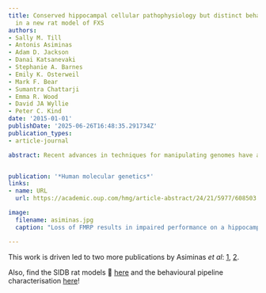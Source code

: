 ```yaml
---
title: Conserved hippocampal cellular pathophysiology but distinct behavioural deficits
  in a new rat model of FXS
authors:
- Sally M. Till
- Antonis Asiminas
- Adam D. Jackson
- Danai Katsanevaki
- Stephanie A. Barnes
- Emily K. Osterweil
- Mark F. Bear
- Sumantra Chattarji
- Emma R. Wood
- David JA Wyllie
- Peter C. Kind
date: '2015-01-01'
publishDate: '2025-06-26T16:48:35.291734Z'
publication_types:
- article-journal

abstract: Recent advances in techniques for manipulating genomes have allowed the generation of transgenic animals other than mice. These new models enable cross-mammalian comparison of neurological disease from core cellular pathophysiology to circuit and behavioural endophenotypes. Moreover they will enable us to directly test whether common cellular dysfunction or behavioural outcomes of a genetic mutation are more conserved across species. Using a new rat model of Fragile X Syndrome, we report that *Fmr1* knockout (KO) rats exhibit elevated basal protein synthesis and an increase in mGluR-dependent long-term depression in CA1 of the hippocampus that is independent of new protein synthesis. These defects in plasticity are accompanied by an increase in dendritic spine density selectively in apical dendrites and subtle changes in dendritic spine morphology of CA1 pyramidal neurons. Behaviourally, *Fmr1* KO rats show deficits in hippocampal-dependent, but not hippocampal-independent, forms of associative recognition memory indicating that the loss of fragile X mental retardation protein (FMRP) causes defects in episodic-like memory. In contrast to previous reports from mice, *Fmr1* KO rats show no deficits in spatial reference memory reversal learning. One-trial spatial learning in a delayed matching to place water maze task was also not affected by the loss of FMRP in rats. This is the first evidence for conservation across mammalian species of cellular and physiological hippocampal phenotypes associated with the loss of FMRP. Furthermore, while key cellular phenotypes are conserved they manifest in distinct behavioural dysfunction. Finally, our data reveal novel information about the selective role of FMRP in hippocampus-dependent associative memory.


publication: '*Human molecular genetics*'
links:
- name: URL
  url: https://academic.oup.com/hmg/article-abstract/24/21/5977/608503

image:
  filename: asiminas.jpg
  caption: "Loss of FMRP results in impaired performance on a hippocampus-dependent novelty preference task"

---
```




This work is driven led to two more publications by Asiminas *et al*: [1](https://www.frontiersin.org/journals/behavioral-neuroscience/articles/10.3389/fnbeh.2022.969871/full), [2](https://molecularautism.biomedcentral.com/articles/10.1186/s13229-022-00528-z).

Also, find the SIDB rat models 🐁 [here](https://sidb.org.uk/what-we-do/) and the behavioural pipeline characterisation [here](https://sidb.org.uk/facilities/rat-behavioural-phenotyping-pipeline/)!